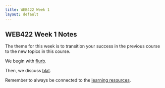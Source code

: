 ```yaml
---
title: WEB422 Week 1
layout: default
---
```


## WEB422 Week 1 Notes

The theme for this week is to transition your success in the previous course to the new topics in this course.

We begin with [flurb](/notes/flurb). 

Then, we discuss [blat](/notes/blat).

Remember to always be connected to the [learning resources](/resources).
